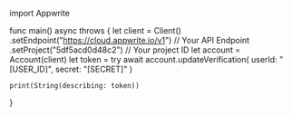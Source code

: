 import Appwrite

func main() async throws {
let client = Client()
.setEndpoint("https://cloud.appwrite.io/v1") // Your API Endpoint
.setProject("5df5acd0d48c2") // Your project ID
let account = Account(client)
let token = try await account.updateVerification(
userId: "[USER_ID]",
secret: "[SECRET]"
)

    print(String(describing: token))

}
